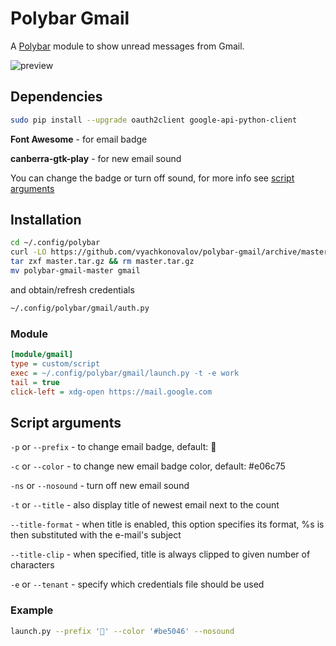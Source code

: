 # Polybar Gmail

A [Polybar](https://github.com/jaagr/polybar) module to show unread messages from Gmail.

![preview](https://github.com/vyachkonovalov/polybar-gmail/raw/master/preview.png)

## Dependencies

```sh
sudo pip install --upgrade oauth2client google-api-python-client
```

**Font Awesome** - for email badge

**canberra-gtk-play** - for new email sound

You can change the badge or turn off sound, for more info see [script arguments](#script-arguments)

## Installation

```sh
cd ~/.config/polybar
curl -LO https://github.com/vyachkonovalov/polybar-gmail/archive/master.tar.gz
tar zxf master.tar.gz && rm master.tar.gz
mv polybar-gmail-master gmail
```

and obtain/refresh credentials

```sh
~/.config/polybar/gmail/auth.py
```

### Module

```ini
[module/gmail]
type = custom/script
exec = ~/.config/polybar/gmail/launch.py -t -e work
tail = true
click-left = xdg-open https://mail.google.com
```

## Script arguments

`-p` or `--prefix` - to change email badge, default: 

`-c` or `--color` - to change new email badge color, default: #e06c75

`-ns` or `--nosound` - turn off new email sound

`-t` or `--title` - also display title of newest email next to the count

`--title-format` - when title is enabled, this option specifies its format, %s is then substituted with the e-mail's subject

`--title-clip` - when specified, title is always clipped to given number of characters

`-e` or `--tenant` - specify which credentials file should be used

### Example

```sh
launch.py --prefix '📧' --color '#be5046' --nosound
```
